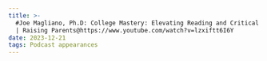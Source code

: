 ```yaml
---
title: >-
  #Joe Magliano, Ph.D: College Mastery: Elevating Reading and Critical Thinking
  | Raising Parents@https://www.youtube.com/watch?v=lzxiftt6I6Y
date: 2023-12-21
tags: Podcast appearances
---
```

